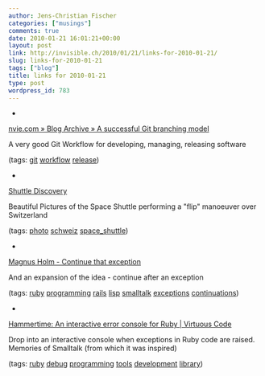 ```yaml
---
author: Jens-Christian Fischer
categories: ["musings"]
comments: true
date: 2010-01-21 16:01:21+00:00
layout: post
link: http://invisible.ch/2010/01/21/links-for-2010-01-21/
slug: links-for-2010-01-21
tags: ["blog"]
title: links for 2010-01-21
type: post
wordpress_id: 783
---
```


  * 
                

[nvie.com » Blog Archive » A successful Git branching model](http://nvie.com/archives/323#more-323)


                

A very good Git Workflow for developing, managing, releasing software


                

(tags: [git](http://delicious.com/jaycee/git) [workflow](http://delicious.com/jaycee/workflow) [release](http://delicious.com/jaycee/release))


            
  * 
                

[Shuttle Discovery](http://space.epfl.ch/page57916.html)


                

Beautiful Pictures of the Space Shuttle performing a "flip" manoeuver over Switzerland


                

(tags: [photo](http://delicious.com/jaycee/photo) [schweiz](http://delicious.com/jaycee/schweiz) [space_shuttle](http://delicious.com/jaycee/space_shuttle))


            
  * 
                

[Magnus Holm - Continue that exception](http://judofyr.net/posts/never-gonna-let-you-go.html)


                

And an expansion of the idea - continue after an exception


                

(tags: [ruby](http://delicious.com/jaycee/ruby) [programming](http://delicious.com/jaycee/programming) [rails](http://delicious.com/jaycee/rails) [lisp](http://delicious.com/jaycee/lisp) [smalltalk](http://delicious.com/jaycee/smalltalk) [exceptions](http://delicious.com/jaycee/exceptions) [continuations](http://delicious.com/jaycee/continuations))


            
  * 
                

[Hammertime: An interactive error console for Ruby | Virtuous Code](http://avdi.org/devblog/2010/01/18/hammertime/)


                

Drop into an interactive console when exceptions in Ruby code are raised. Memories of Smalltalk (from which it was inspired)


                

(tags: [ruby](http://delicious.com/jaycee/ruby) [debug](http://delicious.com/jaycee/debug) [programming](http://delicious.com/jaycee/programming) [tools](http://delicious.com/jaycee/tools) [development](http://delicious.com/jaycee/development) [library](http://delicious.com/jaycee/library))


            
